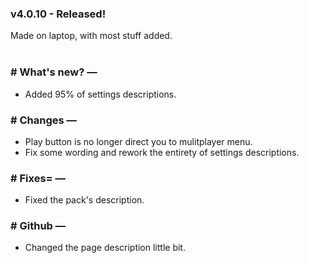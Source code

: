 ### v4.0.10 - Released!
Made on laptop, with most stuff added.<br><br>
### # What's new? —
- Added 95% of settings descriptions.
### # Changes —
- Play button is no longer direct you to mulitplayer menu.
- Fix some wording and rework the entirety of settings descriptions.
### # Fixes= —
- Fixed the pack's description.
### # Github —
- Changed the page description little bit.